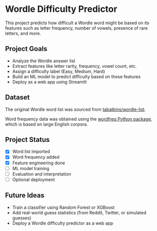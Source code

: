 # Wordle Difficulty Predictor

This project predicts how difficult a Wordle word might be based on its features such as letter frequency, number of vowels, presence of rare letters, and more.

## Project Goals

- Analyze the Wordle answer list
- Extract features like letter rarity, frequency, vowel count, etc.
- Assign a difficulty label (Easy, Medium, Hard)
- Build an ML model to predict difficulty based on these features
- Deploy as a web app using Streamlit

## Dataset

The original Wordle word list was sourced from [tabatkins/wordle-list](https://github.com/tabatkins/wordle-list).

Word frequency data was obtained using the [wordfreq Python package](https://github.com/rspeer/wordfreq), which is based on large English corpora.

## Project Status

- [x] Word list imported
- [x] Word frequency added
- [x] Feature engineering done
- [ ] ML model training
- [ ] Evaluation and interpretation
- [ ] Optional deployment

## Future Ideas

- Train a classifier using Random Forest or XGBoost
- Add real-world guess statistics (from Reddit, Twitter, or simulated guesses)
- Deploy a Wordle difficulty predictor as a web app
